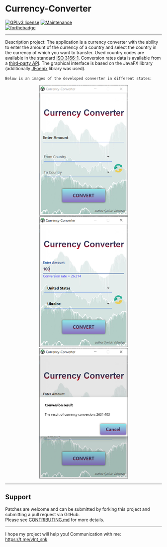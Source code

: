 # Currency-Converter

 [![GPLv3 license](https://img.shields.io/badge/License-GPLv3-blue.svg)](http://perso.crans.org/besson/LICENSE.html)
 [![Maintenance](https://img.shields.io/badge/Maintained%3F-yes-green.svg)](https://GitHub.com/Naereen/StrapDown.js/graphs/commit-activity)  
 [![forthebadge](https://forthebadge.com/images/badges/made-with-java.svg)](https://forthebadge.com)

---
 
Description project: The application is a currency converter with the ability to enter the amount of the currency of a country and select the country in the currency of which you want to transfer. Used country codes are available in the standard [ISO 3166-1](https://en.wikipedia.org/wiki/ISO_3166-1). Conversion rates data is available from a [third-party API](https://www.currencyconverterapi.com). The graphical interface is based on the JavaFX library (additionally [JFoenix](https://github.com/jfoenixadmin/JFoenix) library was used).  
  
`Below is an images of the developed converter in different states:`

<p align="center">
  <img  width="285" height="420" src="https://github.com/SValentyn/Currency-Converter/blob/master/src/main/resources/project/initial_window.png">
  <img  width="285" height="420" src="https://github.com/SValentyn/Currency-Converter/blob/master/src/main/resources/project/data_input.png">
  <img  width="285" height="420" src="https://github.com/SValentyn/Currency-Converter/blob/master/src/main/resources/project/convertation_result.png">
</p>

---

## Support

Patches are welcome and can be submitted by forking this project and submitting a pull request via GitHub.  
Please see [CONTRIBUTING.md](../master/CONTRIBUTING.md) for more details.

---  

I hope my project will help you! Communication with me: https://t.me/vlnt_snk
